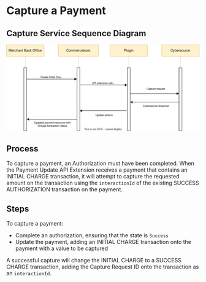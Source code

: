 # Capture a Payment

## Capture Service Sequence Diagram

![Capture service flow](images/Capture-Flow.svg)

## Process

To capture a payment, an Authorization must have been completed. When the Payment Update API Extension receives a payment that contains an INITIAL CHARGE transaction, it will attempt to capture the requested amount on the transaction using the `interactionId` of the existing SUCCESS AUTHORIZATION transaction on the payment.

## Steps

To capture a payment:

- Complete an authorization, ensuring that the state is `Success`
- Update the payment, adding an INITIAL CHARGE transaction onto the payment with a value to be captured

A successful capture will change the INITIAL CHARGE to a SUCCESS CHARGE transaction, adding the Capture Request ID onto the transaction as an `interactionId`.
